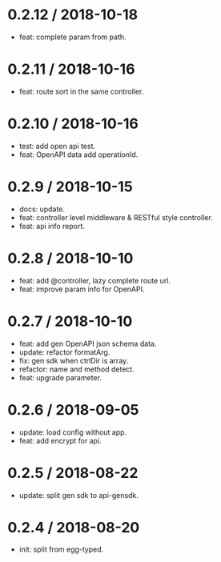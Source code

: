 
0.2.12 / 2018-10-18
==================

  * feat: complete param from path.

0.2.11 / 2018-10-16
==================

  * feat: route sort in the same controller.

0.2.10 / 2018-10-16
==================

  * test: add open api test.
  * feat: OpenAPI data add operationId.

0.2.9 / 2018-10-15
==================

  * docs: update.
  * feat: controller level middleware & RESTful style controller.
  * feat: api info report.

0.2.8 / 2018-10-10
==================

  * feat: add @controller, lazy complete route url.
  * feat: improve param info for OpenAPI.

0.2.7 / 2018-10-10
==================

  * feat: add gen OpenAPI json schema data.
  * update: refactor formatArg.
  * fix: gen sdk when ctrlDir is array.
  * refactor: name and method detect.
  * feat: upgrade parameter.

0.2.6 / 2018-09-05
==================

  * update: load config without app.
  * feat: add encrypt for api.

0.2.5 / 2018-08-22
==================

  * update: split gen sdk to api-gensdk.

0.2.4 / 2018-08-20
==================

  * init: split from egg-typed.
